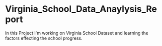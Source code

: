 # Virginia_School_Data_Anaylysis_Report
In this Project I'm working on Virginia School Dataset and learning the factors effecting the school progress.
